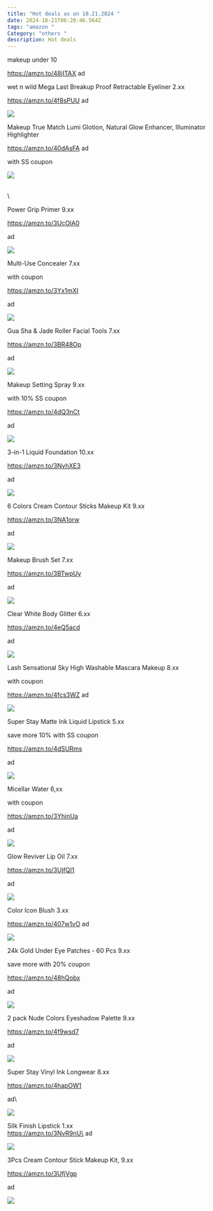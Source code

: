 ```yaml
---
title: "Hot deals as on 10.21.2024 "
date: 2024-10-21T06:28:46.564Z
tags: "amazon "
Category: "others "
description: Hot deals
---
```



<!--StartFragment-->

makeup under 10

https://amzn.to/48jITAX ad

<!--EndFragment-->



wet n wild Mega Last Breakup Proof Retractable Eyeliner 2.xx

https://amzn.to/4f8sPUU ad

<!--EndFragment--><!--StartFragment-->

![](https://m.media-amazon.com/images/I/61P5KLFSR+L._SL1500_.jpg)



<!--StartFragment-->

Makeup True Match Lumi Glotion, Natural Glow Enhancer, Illuminator Highlighter

https://amzn.to/40dAsFA ad

with SS coupon

<!--StartFragment-->

![](https://m.media-amazon.com/images/I/711BkLez67L._SL1500_.jpg)

\
\
<!--StartFragment-->

Power Grip Primer 9.xx

https://amzn.to/3UcOlA0

ad

<!--StartFragment-->

![](https://m.media-amazon.com/images/I/71JoBHcDvqL._SL1500_.jpg)



<!--StartFragment-->

Multi-Use Concealer 7.xx 

w﻿ith coupon 

https://amzn.to/3Yx1mXI

ad

<!--StartFragment-->

![](https://m.media-amazon.com/images/I/81AYsjroocL._SL1500_.jpg)



<!--StartFragment-->

Gua Sha & Jade Roller Facial Tools 7.xx

https://amzn.to/3BR48Op

ad

<!--StartFragment-->

![](https://m.media-amazon.com/images/I/71a8hxhh0bL._SL1500_.jpg)



<!--StartFragment-->

Makeup Setting Spray 9.xx

with 10% SS coupon

https://amzn.to/4dQ3nCt

ad

<!--StartFragment-->

![](https://m.media-amazon.com/images/I/914DYplAWNL._SL1500_.jpg)





<!--StartFragment-->

3-in-1 Liquid Foundation 10.xx

https://amzn.to/3NyhXE3

ad

<!--StartFragment-->

![](https://m.media-amazon.com/images/I/71SHXOgssNL._SL1500_.jpg)





<!--StartFragment-->

6 Colors Cream Contour Sticks Makeup Kit 9.xx

https://amzn.to/3NA1orw

ad

<!--StartFragment-->

![](https://m.media-amazon.com/images/I/71aZaSRcRFL._SL1500_.jpg)





<!--StartFragment-->

Makeup Brush Set 7.xx

https://amzn.to/3BTwpUy

ad

<!--StartFragment-->

![](https://m.media-amazon.com/images/I/717GzR2ODrL._SL1500_.jpg)





<!--StartFragment-->

Clear White Body Glitter 6.xx

https://amzn.to/4eQ5acd

ad

<!--StartFragment-->

![](https://m.media-amazon.com/images/I/71u8RmSUKPL._AC_SL1500_.jpg)



<!--StartFragment-->

Lash Sensational Sky High Washable Mascara Makeup 8.xx

with coupon

https://amzn.to/4fcs3WZ ad

<!--StartFragment-->

![](https://m.media-amazon.com/images/I/71MQo8pHmBL._SL1500_.jpg)

<!--EndFragment-->

<!--StartFragment-->

Super Stay Matte Ink Liquid Lipstick 5.xx

save more 10% with SS coupon

https://amzn.to/4dSURms

ad

<!--StartFragment-->

![](https://m.media-amazon.com/images/I/61DcdgnhAZL._SL1500_.jpg)

<!--EndFragment-->

<!--StartFragment-->

Micellar Water 6,xx

with coupon

https://amzn.to/3YhinUa

ad

<!--StartFragment-->

![](https://m.media-amazon.com/images/I/7162GZ9DLWL._SL1500_.jpg)

<!--EndFragment-->

<!--StartFragment-->

Glow Reviver Lip Oil 7.xx

https://amzn.to/3UjfQI1

ad

<!--StartFragment-->

![](https://m.media-amazon.com/images/I/61Z34yXlSQL._SL1500_.jpg)

<!--EndFragment-->

<!--StartFragment-->

Color Icon Blush 3.xx

https://amzn.to/407w1vO ad

<!--StartFragment-->

![](https://m.media-amazon.com/images/I/81sxci1ikIL._SL1500_.jpg)

<!--EndFragment-->

<!--StartFragment-->

24k Gold Under Eye Patches - 60 Pcs 9.xx

save more with 20% coupon

https://amzn.to/48hQobx

ad

<!--EndFragment--><!--StartFragment-->

![](https://m.media-amazon.com/images/I/71oz99G0wdL._SL1500_.jpg)



2 pack Nude Colors Eyeshadow Palette 9.xx

https://amzn.to/4f9wsd7

ad

<!--StartFragment-->

![](https://m.media-amazon.com/images/I/61dVjYX+ooL._SL1500_.jpg)

<!--EndFragment-->

<!--StartFragment-->

Super Stay Vinyl Ink Longwear 8.xx

https://amzn.to/4hapOW1

ad\
<!--StartFragment-->

![](https://m.media-amazon.com/images/I/71fDh3OdobL._SL1500_.jpg)



<!--StartFragment-->

Silk Finish Lipstick 1.xx\
https://amzn.to/3NvR9nU\
ad

<!--StartFragment-->

![](https://m.media-amazon.com/images/I/71wNU6XQoPL._SL1500_.jpg)



<!--StartFragment-->

3Pcs Cream Contour Stick Makeup Kit, 9.xx

https://amzn.to/3UfjVgp

ad

<!--StartFragment-->

![](https://m.media-amazon.com/images/I/71bxwkWaICL._SL1500_.jpg)

<!--EndFragment-->